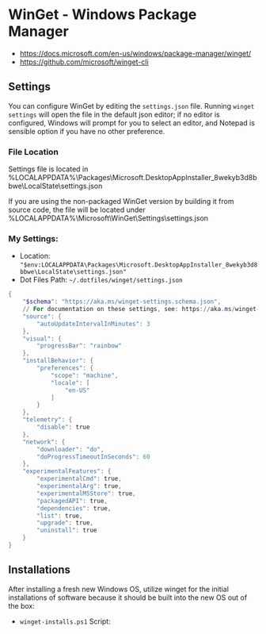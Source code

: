 # WinGet - Windows Package Manager

- <https://docs.microsoft.com/en-us/windows/package-manager/winget/>
- <https://github.com/microsoft/winget-cli>

## Settings

You can configure WinGet by editing the `settings.json` file. Running `winget settings` will open the file in the default json editor; if no editor is configured, Windows will prompt for you to select an editor, and Notepad is sensible option if you have no other preference.

### File Location

Settings file is located in %LOCALAPPDATA%\Packages\Microsoft.DesktopAppInstaller_8wekyb3d8bbwe\LocalState\settings.json

If you are using the non-packaged WinGet version by building it from source code, the file will be located under %LOCALAPPDATA%\Microsoft\WinGet\Settings\settings.json

### My Settings:

- Location: `"$env:LOCALAPPDATA\Packages\Microsoft.DesktopAppInstaller_8wekyb3d8bbwe\LocalState\settings.json"`
- Dot Files Path: `~/.dotfiles/winget/settings.json`

```powershell
{
    "$schema": "https://aka.ms/winget-settings.schema.json",
    // For documentation on these settings, see: https://aka.ms/winget-settings
    "source": {
        "autoUpdateIntervalInMinutes": 3
    },
    "visual": {
        "progressBar": "rainbow"
    },
    "installBehavior": {
        "preferences": {
            "scope": "machine",
            "locale": [
                "en-US"
            ]
        }
    },
    "telemetry": {
        "disable": true
    },
    "network": {
        "downloader": "do",
        "doProgressTimeoutInSeconds": 60
    },
    "experimentalFeatures": {
        "experimentalCmd": true,
        "experimentalArg": true,
        "experimentalMSStore": true,
        "packagedAPI": true,
        "dependencies": true,
        "list": true,
        "upgrade": true,
        "uninstall": true
    }
}

```

## Installations

After installing a fresh new Windows OS, utilize winget for the initial installations of software because it should be built into the new OS out of the box:

- `winget-installs.ps1` Script:

```powershell

```
